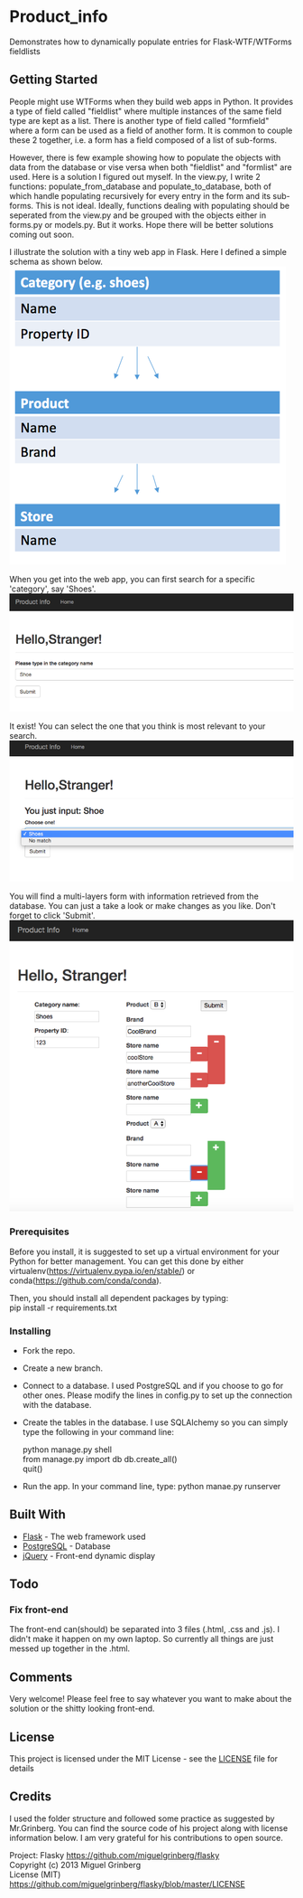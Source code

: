 # Product_info
Demonstrates how to dynamically populate entries for Flask-WTF/WTForms fieldlists 

## Getting Started
People might use WTForms when they build web apps in Python. It provides a type of field called "fieldlist" where multiple instances of the same field type are kept as a list. There is another type of field called "formfield" where a form can be used as a field of another form. It is common to couple these 2 together, i.e. a form has a field composed of a list of sub-forms. 

However, there is few example showing how to populate the objects with data from the database or vise versa when both "fieldlist" and "formlist" are used. Here is a solution I figured out myself. In the view.py, I write 2 functions: populate_from_database and populate_to_database, both of which handle populating recursively for every entry in the form and its sub-forms. This is not ideal. Ideally, functions dealing with populating should be seperated from the view.py and be grouped with the objects either in forms.py or models.py. But it works. Hope there will be better solutions coming out soon.

I illustrate the solution with a tiny web app in Flask. Here I defined a simple schema as shown below. 
![app page 0](readme-0.png?raw=true "")

When you get into the web app, you can first search for a specific 'category', say 'Shoes'. 
![app page 1](readme-1.png?raw=true "")

It exist! You can select the one that you think is most relevant to your search.
![app page 2](readme-2.png?raw=true "")

You will find a multi-layers form with information retrieved from the database. You can just a take a look or make changes as you like. Don't forget to click 'Submit'. 
![app page 3](readme-3.png?raw=true "")

### Prerequisites

Before you install, it is suggested to set up a virtual environment for your Python for better management. You can get this done by either virtualenv(https://virtualenv.pypa.io/en/stable/) or conda(https://github.com/conda/conda). 

Then, you should install all dependent packages by typing:  
pip install -r requirements.txt

### Installing 

* Fork the repo.

* Create a new branch.

* Connect to a database. I used PostgreSQL and if you choose to go for other ones. Please modify the lines in config.py to set up the connection with the database. 

* Create the tables in the database. I use SQLAlchemy so you can simply type the following in your command line:
    
    python manage.py shell  
    from manage.py import db
    db.create_all()  
    quit()  

* Run the app. In your command line, type:
python manae.py runserver 

## Built With

* [Flask](http://flask.pocoo.org/) - The web framework used
* [PostgreSQL](https://www.postgresql.org/) - Database
* [jQuery](https://jquery.com/) - Front-end dynamic display 

## Todo

### Fix front-end
The front-end can(should) be separated into 3 files (.html, .css and .js). I didn't make it happen on my own laptop. So currently all things are just messed up together in the .html. 

## Comments
Very welcome! 
Please feel free to say whatever you want to make about the solution or the shitty looking front-end. 
 

## License

This project is licensed under the MIT License - see the [LICENSE](LICENSE) file for details

## Credits
I used the folder structure and followed some practice as suggested by Mr.Grinberg. You can find the source code of his project along with license information below. I am very grateful for his contributions to open source.

Project: Flasky  https://github.com/miguelgrinberg/flasky  
Copyright (c) 2013 Miguel Grinberg   
License (MIT) https://github.com/miguelgrinberg/flasky/blob/master/LICENSE    
